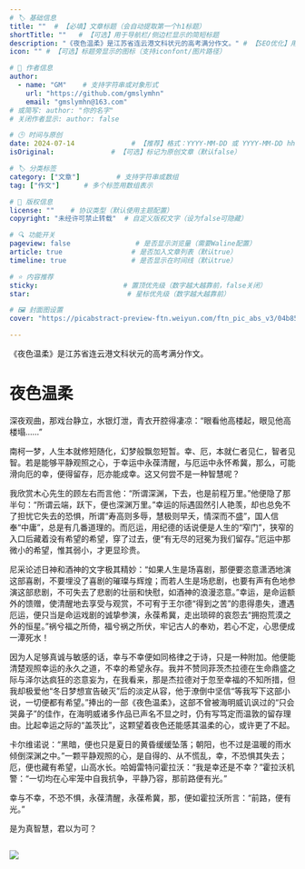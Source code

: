 ```yaml
---
# 🏷️ 基础信息
title: ""  # 【必填】文章标题（会自动提取第一个h1标题）
shortTitle: ""   # 【可选】用于导航栏/侧边栏显示的简短标题
description: "《夜色温柔》是江苏省连云港文科状元的高考满分作文。" # 【SEO优化】用于搜索引擎显示的描述
icon: "" # 【可选】标题旁显示的图标（支持iconfont/图片路径）

# 👤 作者信息
author: 
  - name: "GM"    # 支持字符串或对象形式
    url: "https://github.com/gmslymhn" 
    email: "gmslymhn@163.com"
# 或简写: author: "你的名字" 
# 关闭作者显示: author: false

# 🕒 时间与原创
date: 2024-07-14              # 【推荐】格式：YYYY-MM-DD 或 YYYY-MM-DD hh:mm:ss
isOriginal:              # 【可选】标记为原创文章（默认false）

# 🏷️ 分类标签
category: ["文章"]         # 支持字符串或数组
tag: ["作文"]      # 多个标签用数组表示

# 📜 版权信息
license: ""    # 协议类型（默认使用主题配置）
copyright: "未经许可禁止转载"  # 自定义版权文字（设为false可隐藏）

# 🔍 功能开关
pageview: false                # 是否显示浏览量（需要Waline配置）
article: true                 # 是否加入文章列表（默认true）
timeline: true                # 是否显示在时间线（默认true）

# ⭐ 内容推荐
sticky:                     # 置顶优先级（数字越大越靠前，false关闭）
star:                        # 星标优先级（数字越大越靠前）

# 🖼️ 封面图设置
cover: "https://picabstract-preview-ftn.weiyun.com/ftn_pic_abs_v3/04b85312f3643fea1fb3f414e5418b144210e3d33142dbb7ffd2b1bac1f4e7b80016a153b24598741c3ab381725a4efb?pictype=scale&from=30013&version=3.3.3.3&fname=2024-07-12hltGk.jpg&size=750"  # 文章卡片封面图（建议尺寸：1200×600）

---
```

《夜色温柔》是江苏省连云港文科状元的高考满分作文。
<!-- more -->
# 夜色温柔

深夜观曲，那戏台静立，水银灯泄，青衣开腔得凄凉：“眼看他高楼起，眼见他高楼塌……”

南柯一梦，人生本就修短随化，幻梦般飘忽短暂。幸、厄，本就仁者见仁，智者见智。若是能够平静观照之心，于幸运中永葆清醒，与厄运中永怀希冀，那么，可能滑向厄的幸，便得留存，厄亦能成幸。这又何尝不是一种智慧呢？

我欣赏木心先生的顾左右而言他：“所谓深渊，下去，也是前程万里。”他便隐了那半句：“所谓云端，跃下，便也深渊万里。”幸运的际遇固然引人艳羡，却也总免不了担忧它失去的恐惧，所谓“寿高则多辱，慧极则早夭，情深而不盛”，国人信奉“中庸”，总是有几番道理的。而厄运，用纪德的话说便是人生的“窄门”，狭窄的入口后藏着没有希望的希望，穿了过去，便“有无尽的冠冕为我们留存。”厄运中那微小的希望，惟其弱小，才更显珍贵。

尼采论述日神和酒神的文字极其精妙：“如果人生是场喜剧，那便要恣意潇洒地演这部喜剧，不要埋没了喜剧的璀璨与辉煌；而若人生是场悲剧，也要有声有色地参演这部悲剧，不可失去了悲剧的壮丽和快慰，如酒神的浪漫恣意。”幸运，是命运额外的馈赠，使清醒地去享受与观赏，不可宥于王尔德“得到之苦”的患得患失，遭遇厄运，便只当是命运戏剧的诚挚参演，永葆希冀，走出琐碎的哀怨去“拥抱荒漠之外的恒星。”祸兮福之所倚，福兮祸之所伏，牢记古人的奉劝，若心不定，心思便成一潭死水！

因为人足够真诚与敏感的话，幸与不幸便如同格律之于诗，只是一种附加。他便能清楚观照幸运的永久之道，不幸的希望永存。我并不赞同菲茨杰拉德在生命鼎盛之际与泽尔达疯狂的恣意妄为，在我看来，那是杰拉德对于忽至幸福的不知所措，但我却极爱他“冬日梦想宣告破灭”后的淡定从容，他于潦倒中坚信“等我写下这部小说，一切便都有希望。”捧出的一部《夜色温柔》，这部不曾被海明威讥讽过的“只会哭鼻子”的佳作，在海明威诸多作品已声名不显之时，仍有写笃定而温敦的留存理由。比起幸运之际的“盖茨比”，这颗望着夜色还能感其温柔的心，或许更了不起。

卡尔维诺说：“黑暗，便也只是夏日的黄昏缓缓坠落；朝阳，也不过是温暖的雨水倾倒深渊之中。”一颗平静观照的心，是自得的、从不慌乱，幸，不恐惧其失去；厄，便也藏有希望，山高水长。哈姆雷特问霍拉沃：“我是幸还是不幸？”霍拉沃机警：“一切均在心牢笼中自我抗争，平静乃容，那前路便有光。”

幸与不幸，不恐不惧，永葆清醒，永葆希冀，那，便如霍拉沃所言：“前路，便有光。”

是为真智慧，君以为可？

## 

![](https://picabstract-preview-ftn.weiyun.com/ftn_pic_abs_v3/03530c1b1e5de7ebd5b272c769df4f95cfd99687a8530bdb3888380714a1e64b0f1c13138fbf899bd09fb070dbf99511?pictype=scale&from=30013&version=3.3.3.3&fname=2024-08-13Arne4.jpg&size=750)